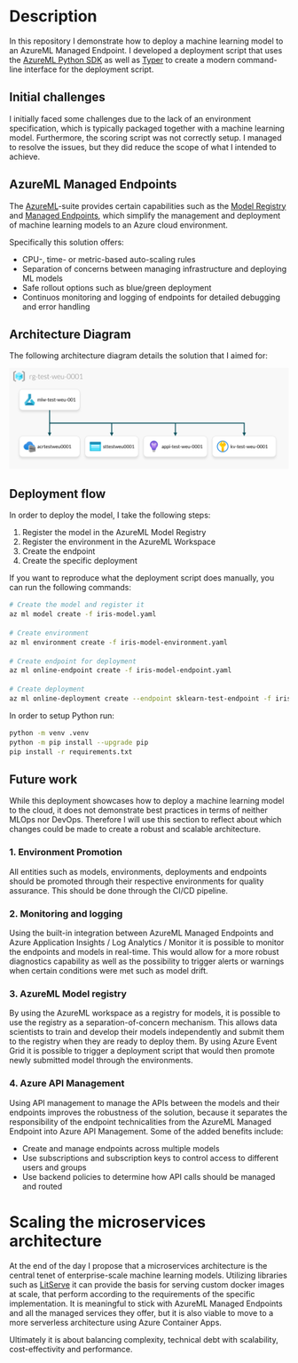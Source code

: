 # Description
In this repository I demonstrate how to deploy a machine learning model to an AzureML Managed Endpoint. I developed a deployment script that uses the [AzureML Python SDK](https://learn.microsoft.com/en-us/azure/machine-learning/concept-v2?view=azureml-api-2) as well as [Typer](https://typer.tiangolo.com/) to create a modern command-line interface for the deployment script. 

## Initial challenges
I initially faced some challenges due to the lack of an environment specification, which is typically packaged together with a machine learning model. Furthermore, the scoring script was not correctly setup. I managed to resolve the issues, but they did reduce the scope of what I intended to achieve.

## AzureML Managed Endpoints
The [AzureML](https://azure.microsoft.com/en-us/products/machine-learning)-suite provides certain capabilities such as the [Model Registry](https://learn.microsoft.com/en-us/azure/machine-learning/how-to-manage-models?view=azureml-api-2&tabs=cli) and [Managed Endpoints](https://learn.microsoft.com/en-us/azure/machine-learning/concept-endpoints?view=azureml-api-2), which simplify the management and deployment of machine learning models to an Azure cloud environment.

Specifically this solution offers:
- CPU-, time- or metric-based auto-scaling rules
- Separation of concerns between managing infrastructure and deploying ML models
- Safe rollout options such as blue/green deployment
- Continuos monitoring and logging of endpoints for detailed debugging and error handling


## Architecture Diagram
The following architecture diagram details the solution that I aimed for:

![](/assets/architecture-diagram.png)


## Deployment flow
In order to deploy the model, I take the following steps:
1. Register the model in the AzureML Model Registry
2. Register the environment in the AzureML Workspace
3. Create the endpoint
4. Create the specific deployment

If you want to reproduce what the deployment script does manually, you can run the following commands:
```sh
# Create the model and register it
az ml model create -f iris-model.yaml

# Create environment 
az ml environment create -f iris-model-environment.yaml

# Create endpoint for deployment
az ml online-endpoint create -f iris-model-endpoint.yaml

# Create deployment
az ml online-deployment create --endpoint sklearn-test-endpoint -f iris-model-deployment.yaml
```

In order to setup Python run:

```sh
python -m venv .venv
python -m pip install --upgrade pip
pip install -r requirements.txt
```

## Future work
While this deployment showcases how to deploy a machine learning model to the cloud, it does not demonstrate best practices in terms of neither MLOps nor DevOps. Therefore I will use this section to reflect about which changes could be made to create a robust and scalable architecture.

### 1. Environment Promotion
All entities such as models, environments, deployments and endpoints should be promoted through their respective environments for quality assurance. This should be done through the CI/CD pipeline.

### 2. Monitoring and logging
Using the built-in integration between AzureML Managed Endpoints and Azure Application Insights / Log Analytics / Monitor it is possible to monitor the endpoints and models in real-time. This would allow for a more robust diagnostics capability as well as the possibility to trigger alerts or warnings when certain conditions were met such as model drift.

### 3. AzureML Model registry
By using the AzureML workspace as a registry for models, it is possible to use the registry as a separation-of-concern mechanism. This allows data scientists to train and develop their models independently and submit them to the registry when they are ready to deploy them. By using Azure Event Grid it is possible to trigger a deployment script that would then promote newly submitted model through the environments. 

### 4. Azure API Management
Using API management to manage the APIs between the models and their endpoints improves the robustness of the solution, because it separates the responsibility of the endpoint technicalities from the AzureML Managed Endpoint into Azure API Management. Some of the added benefits include:
- Create and manage endpoints across multiple models
- Use subscriptions and subscription keys to control access to different users and groups
- Use backend policies to determine how API calls should be managed and routed

# Scaling the microservices architecture
At the end of the day I propose that a microservices architecture is the central tenet of enterprise-scale machine learning models. Utilizing libraries such as [LitServe]() it can provide the basis for serving custom docker images at scale, that perform according to the requirements of the specific implementation. It is meaningful to stick with AzureML Managed Endpoints and all the managed services they offer, but it is also viable to move to a more serverless architecture using Azure Container Apps.

Ultimately it is about balancing complexity, technical debt with scalability, cost-effectivity and performance.

